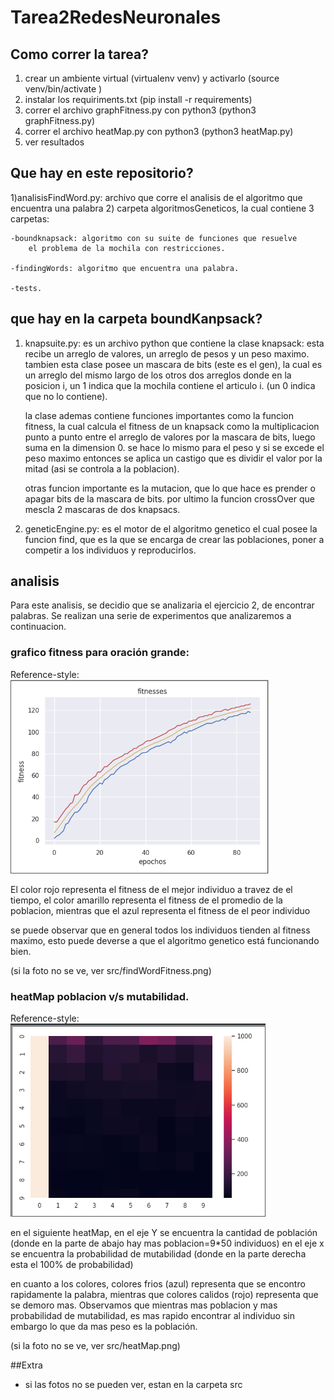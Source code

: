 # Tarea2RedesNeuronales

## Como correr la tarea?

1) crear un ambiente virtual (virtualenv venv) y activarlo (source venv/bin/activate )
2) instalar los requiriments.txt (pip install -r requirements)
3) correr el archivo graphFitness.py con python3 (python3 graphFitness.py)
4) correr el archivo heatMap.py con python3 (python3 heatMap.py)
5) ver resultados

## Que hay en este repositorio?

1)analisisFindWord.py: archivo que corre el analisis de el algoritmo que encuentra una palabra
2) carpeta algoritmosGeneticos, la cual contiene 3 carpetas:

    -boundknapsack: algoritmo con su suite de funciones que resuelve
        el problema de la mochila con restricciones.
        
    -findingWords: algoritmo que encuentra una palabra.
    
    -tests.

## que hay en la carpeta boundKanpsack?
1) knapsuite.py: es un archivo python que contiene la clase knapsack:
    esta recibe un arreglo de valores, un arreglo de pesos y un peso maximo.
    tambien esta clase posee un mascara de bits (este es el gen), la cual es un arreglo del mismo largo 
    de los otros dos arreglos donde en la posicion i, un 1 indica que la mochila contiene el articulo i.
    (un 0 indica que no lo contiene).
    
    la clase ademas contiene funciones importantes como la funcion fitness, la cual calcula el fitness de 
    un knapsack como la multiplicacion punto a punto entre el arreglo de valores por la mascara de bits, luego suma en la
    dimension 0. se hace lo mismo para el peso y si se excede el peso maximo entonces se aplica un castigo
    que es dividir el valor por la mitad (asi se controla a la poblacion).
    
    otras funcion importante es la mutacion, que lo que hace es prender o apagar bits de la mascara de bits.
    por ultimo la funcion crossOver que mescla 2 mascaras de dos knapsacs.
    
2) geneticEngine.py: es el motor de el algoritmo genetico el cual posee la funcion find, que es la que se encarga de
    crear las poblaciones, poner a competir a los individuos y reproducirlos.




## analisis

Para este analisis, se decidio que se analizaria el ejercicio 2, de encontrar palabras. Se realizan una serie de experimentos que analizaremos a continuacion.


### grafico fitness para oración grande:

Reference-style: 
![alt text][porcentaje]

[porcentaje]: src/findWordFitness.png

El color rojo representa el fitness de el mejor individuo a travez de el tiempo, el color amarillo representa
el fitness de el promedio de la poblacion, mientras que el azul representa el fitness de el peor individuo

se puede observar que en general todos los individuos tienden al fitness maximo, esto puede deverse a que 
el algoritmo genetico está funcionando bien.

(si la foto no se ve, ver src/findWordFitness.png)

### heatMap poblacion v/s mutabilidad.

Reference-style: 
![alt text][heatMap]

[heatMap]: src/findWordHeatMap.png


en el siguiente heatMap, en el eje Y se encuentra la cantidad de población (donde en la parte de abajo hay mas poblacion=9*50 individuos)
en el eje x se encuentra la probabilidad de mutabilidad (donde en la parte derecha esta el 100% de probabilidad)

en cuanto a los colores, colores frios (azul) representa que se encontro rapidamente la palabra, mientras que colores calidos
(rojo) representa que se demoro mas. Observamos que mientras mas poblacion y mas probabilidad de mutabilidad, es mas rapido encontrar al individuo
sin embargo lo que da mas peso es la población.


(si la foto no se ve, ver src/heatMap.png)


##Extra

- si las fotos no se pueden ver, estan en la carpeta src

